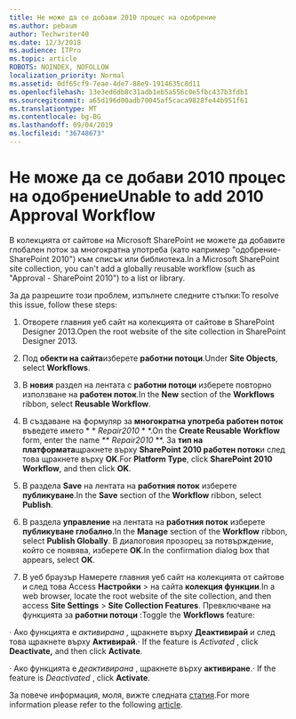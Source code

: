 ```yaml
---
title: Не може да се добави 2010 процес на одобрение
ms.author: pebaum
author: Techwriter40
ms.date: 12/3/2018
ms.audience: ITPro
ms.topic: article
ROBOTS: NOINDEX, NOFOLLOW
localization_priority: Normal
ms.assetid: 0df65cf9-7eae-4de7-88e9-1914635c8d11
ms.openlocfilehash: 13e3ed6db8c31adb1eb5a556c0e5fbc437b3fdb1
ms.sourcegitcommit: a65d196d00adb70045af5caca9828fe44b951f61
ms.translationtype: MT
ms.contentlocale: bg-BG
ms.lasthandoff: 09/04/2019
ms.locfileid: "36748673"
---
```

# <a name="unable-to-add-2010-approval-workflow"></a><span data-ttu-id="19d5b-102">Не може да се добави 2010 процес на одобрение</span><span class="sxs-lookup"><span data-stu-id="19d5b-102">Unable to add 2010 Approval Workflow</span></span>

<span data-ttu-id="19d5b-103">В колекцията от сайтове на Microsoft SharePoint не можете да добавите глобален поток за многократна употреба (като например "одобрение-SharePoint 2010") към списък или библиотека.</span><span class="sxs-lookup"><span data-stu-id="19d5b-103">In a Microsoft SharePoint site collection, you can't add a globally reusable workflow (such as "Approval - SharePoint 2010") to a list or library.</span></span>
  
<span data-ttu-id="19d5b-104">За да разрешите този проблем, изпълнете следните стъпки:</span><span class="sxs-lookup"><span data-stu-id="19d5b-104">To resolve this issue, follow these steps:</span></span> 
  
1. <span data-ttu-id="19d5b-105">Отворете главния уеб сайт на колекцията от сайтове в SharePoint Designer 2013.</span><span class="sxs-lookup"><span data-stu-id="19d5b-105">Open the root website of the site collection in SharePoint Designer 2013.</span></span>
  
2. <span data-ttu-id="19d5b-106">Под **обекти на сайта**изберете **работни потоци**.</span><span class="sxs-lookup"><span data-stu-id="19d5b-106">Under **Site Objects**, select **Workflows**.</span></span> 
  
3. <span data-ttu-id="19d5b-107">В **новия** раздел на лентата с **работни потоци** изберете повторно използване на **работен поток**.</span><span class="sxs-lookup"><span data-stu-id="19d5b-107">In the **New** section of the **Workflows** ribbon, select **Reusable Workflow**.</span></span> 
  
4. <span data-ttu-id="19d5b-108">В създаване на формуляр за **многократна употреба работен поток** въведете името \* \* *Repair2010* \* \*.</span><span class="sxs-lookup"><span data-stu-id="19d5b-108">On the **Create Reusable Workflow** form, enter the name \*\* *Repair2010* \*\*.</span></span> <span data-ttu-id="19d5b-109">За **тип на платформата**щракнете върху **SharePoint 2010 работен поток**и след това щракнете върху **OK**.</span><span class="sxs-lookup"><span data-stu-id="19d5b-109">For **Platform Type**, click **SharePoint 2010 Workflow**, and then click **OK**.</span></span> 
  
1. <span data-ttu-id="19d5b-110">В раздела **Save** на лентата на **работния поток** изберете **публикуване**.</span><span class="sxs-lookup"><span data-stu-id="19d5b-110">In the **Save** section of the **Workflow** ribbon, select **Publish**.</span></span> 
  
2. <span data-ttu-id="19d5b-111">В раздела **управление** на лентата на **работния поток** изберете **публикуване глобално**.</span><span class="sxs-lookup"><span data-stu-id="19d5b-111">In the **Manage** section of the **Workflow** ribbon, select **Publish Globally**.</span></span> <span data-ttu-id="19d5b-112">В диалоговия прозорец за потвърждение, който се появява, изберете **OK**.</span><span class="sxs-lookup"><span data-stu-id="19d5b-112">In the confirmation dialog box that appears, select **OK**.</span></span> 
  
3. <span data-ttu-id="19d5b-113">В уеб браузър Намерете главния уеб сайт на колекцията от сайтове и след това Access **Настройки** \> на сайта **колекция функции**.</span><span class="sxs-lookup"><span data-stu-id="19d5b-113">In a web browser, locate the root website of the site collection, and then access **Site Settings** \> **Site Collection Features**.</span></span> <span data-ttu-id="19d5b-114">Превключване на функцията за **работни потоци** :</span><span class="sxs-lookup"><span data-stu-id="19d5b-114">Toggle the **Workflows** feature:</span></span> 
  
<span data-ttu-id="19d5b-115">· Ако функцията е *активирана* , щракнете върху **Деактивирай** и след това щракнете върху **Активирай**.</span><span class="sxs-lookup"><span data-stu-id="19d5b-115">· If the feature is  *Activated*  , click **Deactivate,** and then click **Activate**.</span></span> 
  
<span data-ttu-id="19d5b-116">· Ако функцията е *деактивирана* , щракнете върху **активиране**.</span><span class="sxs-lookup"><span data-stu-id="19d5b-116">· If the feature is  *Deactivated*  , click **Activate**.</span></span> 
  
<span data-ttu-id="19d5b-117">За повече информация, моля, вижте следната [статия](https://go.microsoft.com/fwlink/?linkid=2047770&amp;clcid=0x409).</span><span class="sxs-lookup"><span data-stu-id="19d5b-117">For more information please refer to the following [article](https://go.microsoft.com/fwlink/?linkid=2047770&amp;clcid=0x409).</span></span>
  

